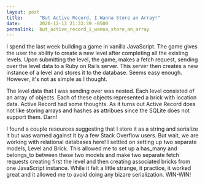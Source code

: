 ```yaml
---
layout: post
title:      "But Active Record, I Wanna Store an Array!"
date:       2020-12-13 21:33:39 -0500
permalink:  but_active_record_i_wanna_store_an_array
---
```



I spend the last week building a game in vanilla JavaScript. The game gives the user the ability to create a new level after completing all the existing levels. Upon submitting the level, the game, makes a fetch request, sending over the level data to a Ruby on Rails server. This server then creates a new instance of a level and stores it to the database. Seems easy enough. However, it's not as simple as I thought.
			 
The level data that I was sending over was nested. Each level consisted of an array of objects. Each of these objects represented a brick with location data. Active Record had some thoughts. As it turns out Active Record does not like storing arrays and hashes as attribues since the SQLite does not support them. Darn!
			 
I found a couple resources suggesting that I store it as a string and serialize it but was warned against it by a few Stack Overflow users. But wait, we are working with relational databases here! I settled on setting up two separate models, Level and Brick. This allowed me to set up a has_many and belongs_to between these two models and make two separate fetch requests creating first the level and then creating associated bricks from one JavaScript instance. While it felt a little strange, it practice, it worked great and it allowed me to avoid doing any bizare serialization. WIN-WIN!
